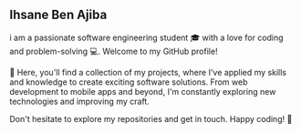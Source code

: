 ## Ihsane Ben Ajiba

i am a passionate software engineering student 🎓 with a love for coding and problem-solving 💻. Welcome to my GitHub profile!

🚀 Here, you'll find a collection of my projects, where I've applied my skills and knowledge to create exciting software solutions. From web development to mobile apps and beyond, I'm constantly exploring new technologies and improving my craft.

 Don't hesitate to explore my repositories and get in touch. Happy coding! 🚀


